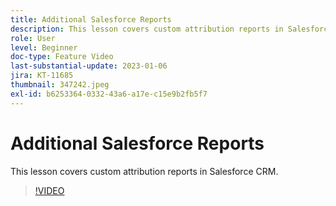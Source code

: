 ```yaml
---
title: Additional Salesforce Reports
description: This lesson covers custom attribution reports in Salesforce CRM.
role: User
level: Beginner
doc-type: Feature Video
last-substantial-update: 2023-01-06
jira: KT-11685
thumbnail: 347242.jpeg
exl-id: b6253364-0332-43a6-a17e-c15e9b2fb5f7
---
```

# Additional Salesforce Reports

This lesson covers custom attribution reports in Salesforce CRM.

>[!VIDEO](https://video.tv.adobe.com/v/347242/?quality=12&learn=on)
